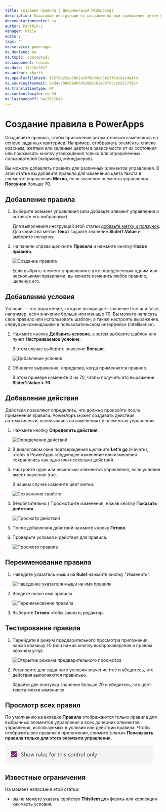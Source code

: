 ```yaml
---
title: Создание правила | Документация Майкрософт
description: Пошаговые инструкции по созданию логики приложения путем создания правил
documentationcenter: na
author: karthik-1
manager: kfile
editor: ''
tags: ''
ms.service: powerapps
ms.devlang: na
ms.topic: conceptual
ms.component: canvas
ms.date: 11/10/2017
ms.author: sharik
ms.openlocfilehash: f8578625ea3661a9070bddcc5b2ff63c6ecde4fd
ms.sourcegitcommit: 8bd4c700969d0fd42950581e03fd5ccbb5273584
ms.translationtype: HT
ms.contentlocale: ru-RU
ms.lasthandoff: 04/26/2018
---
```

# <a name="create-a-rule-in-powerapps"></a>Создание правила в PowerApps
Создавайте правила, чтобы приложение автоматически изменялось на основе заданных критериев. Например, отображать элементы списка красным, желтым или зеленым цветом в зависимости от их состояния или показывать кнопку утверждения только для определенных пользователей (например, менеджеров).

Вы можете добавлять правила для различных элементов управления. В этой статье вы добавите правило для изменения цвета текста в элементе управления **Метка**, если значение элемента управления **Ползунок** больше 70.

## <a name="add-a-rule"></a>Добавление правила
1. Выберите элемент управления (или добавьте элемент управления и оставьте его выбранным).

    Для выполнения инструкций этой статьи [добавьте метку и ползунок](add-configure-controls.md). Для свойства метки **Текст** задайте значение **Slider1.Value** и выберите ползунок.

1. На панели справа щелкните **Правила** и нажмите кнопку **Новое правило**.

    ![Создание правила](./media/working-with-rules/new-rule.png)

    Если выбрать элемент управления с уже определенным одним или несколькими правилами, вы можете изменить любое правило, щелкнув его.  

## <a name="add-a-condition"></a>Добавление условия
Условие — это выражение, которое возвращает значение true или false, например, если значение больше или меньше 70. Вы можете написать свое правило или использовать шаблон, а также настроить выражение, следуя рекомендациям в пользовательском интерфейсе (Intellisense).

1. Нажмите кнопку **Добавить условие**, а затем выберите шаблон или пункт **Настраиваемое условие**.

    В этом случае выберите значение **Больше**.

    ![Добавление условия](./media/working-with-rules/rule-conditions.png)

1. Обновите выражение, определив, когда применяется правило.

    В этом примере измените 0 на 70, чтобы получить это выражение:  <br>**Slider1.Value > 70**

## <a name="add-an-action"></a>Добавление действия
Действия позволяют определить, что должно произойти после применения правила. PowerApps может создавать действия автоматически, основываясь на изменениях в элементах управления.

1. Нажмите кнопку **Определить действия**.

    ![Определение действий](./media/working-with-rules/rule-define-actions.png)

1. В диалоговом окне подтверждения щелкните **Let's go** (Начать), чтобы в PowerApps следующее изменение или изменения сохранились как одно или несколько действий.

1. Настройте один или несколько элементов управления, если условие имеет значение true.

    В нашем случае измените цвет метки.

    ![Сохранение свойств](./media/working-with-rules/rule-capture-properties.png)

1. (Необязательно.) Просмотрите изменения, нажав кнопку **Показать действия**.

    ![Просмотр действий](./media/working-with-rules/rule-review-actions.png)

1. После добавления действий нажмите кнопку **Готово**.

1. Проверьте условия и действия для правила.

    ![Просмотр правила](./media/working-with-rules/rule-review.png)

## <a name="rename-the-rule"></a>Переименование правила

1. Наведите указатель мыши на **Rule1** нажмите кнопку "Изменить".

    ![Наведение указателя мыши на имя правила](./media/working-with-rules/hover-over-rules_name.png)

1. Введите новое имя правила.

    ![Переименование правила](./media/working-with-rules/rename-rule.png)

1. Выберите **Готово** чтобы закрыть редактор.

## <a name="test-the-rule"></a>Тестирование правила
1. Перейдите в режим предварительного просмотра приложения, нажав клавишу F5 (или нажав кнопку воспроизведения в правом верхнем углу).

    ![Открытие режима предварительного просмотра](./media/working-with-rules/open-preview.png)

1. Установите для заданного условия значение true и убедитесь, что действия выполняются правильно.

    Задайте для ползунка значение больше 70 и убедитесь, что цвет текста метки изменился.

## <a name="see-all-rules"></a>Просмотр всех правил
По умолчанию на вкладке **Правила** отображаются только правила для выбранных элементов управления и всех дочерних элементов управления, используемых в условии или действии правила. Чтобы отобразить все правила в приложении, снимите флажок **Показывать правила только для этого элемента управления**.

![Удаление фильтра](./media/working-with-rules/rules-filter.png)

## <a name="known-limitations"></a>Известные ограничения
На момент написания этой статьи:

* вы не можете указать свойство **ThisItem** для формы или коллекции как часть условия.
